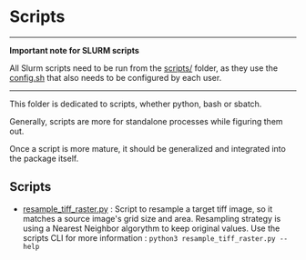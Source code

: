 # Scripts

______________________________________________________________________

**Important note for SLURM scripts**

All Slurm scripts need to be run from the [scripts/](.) folder, as they use the
[config.sh](config.sh.example) that also needs to be configured by each user.

______________________________________________________________________

This folder is dedicated to scripts, whether python, bash or sbatch.

Generally, scripts are more for standalone processes while figuring them out.

Once a script is more mature, it should be generalized and integrated into the package
itself.

## Scripts

- [resample_tiff_raster.py](resample_tiff_raster.py) : Script to resample a target tiff image, so it matches a source image's grid size and area. Resampling strategy is using a Nearest Neighbor algorythm to keep original values. Use the scripts CLI for more information : `python3 resample_tiff_raster.py --help`
